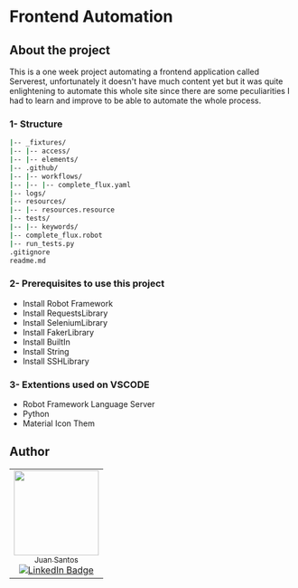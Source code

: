# Frontend Automation

## About the project
This is a one week project automating a frontend application called Serverest, unfortunately it doesn't have much content yet but it was quite enlightening to automate this whole site since there are some peculiarities I had to learn and improve to be able to automate the whole process.

### 1- Structure

```bash
|-- _fixtures/
|-- |-- access/
|-- |-- elements/
|-- .github/
|-- |-- workflows/
|-- |-- |-- complete_flux.yaml
|-- logs/
|-- resources/
|-- |-- resources.resource
|-- tests/
|-- |-- keywords/
|-- complete_flux.robot
|-- run_tests.py
.gitignore
readme.md
```
### 2- Prerequisites to use this project

- Install Robot Framework
- Install RequestsLibrary
- Install SeleniumLibrary
- Install FakerLibrary
- Install BuiltIn
- Install String
- Install SSHLibrary

### 3- Extentions used on VSCODE

- Robot Framework Language Server
- Python
- Material Icon Them

## Author

<table>
  <tr>
    <td align="center">
      <a href="https://github.com/tjuant1">
        <img loading="lazy" src="https://avatars.githubusercontent.com/u/102924446?v=4" width="150"><br/>
        <sub>Juan Santos</sub>
      </a><br/>
      <a href="https://www.linkedin.com/in/juan-psantos/">
        <img src="https://img.shields.io/badge/-LinkedIn-blue?style=flat-square&logo=Linkedin&logoColor=white" alt="LinkedIn Badge">
      </a>
    </td>
  </tr>
</table>